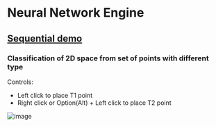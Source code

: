 # Neural Network Engine

## [Sequential demo](https://dra1ex.github.io/neural-network/demo1/)
### Classification of 2D space from set of points with different type
Controls:
- Left click to place T1 point
- Right click or Option(Alt) + Left click to place T2 point

![image](https://user-images.githubusercontent.com/1194059/128631442-0a0350df-d5b1-4ac2-b3d0-030e341f68a3.png)

